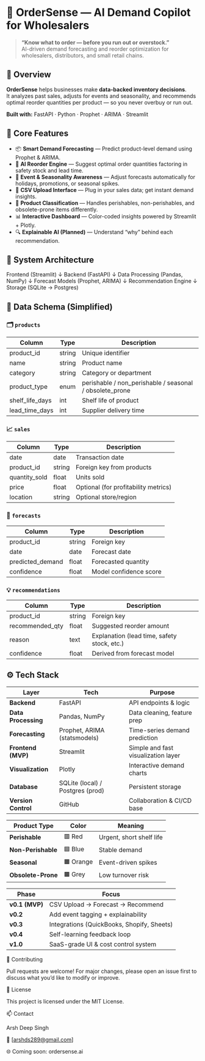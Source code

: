 # 🧭 OrderSense — AI Demand Copilot for Wholesalers

> **“Know what to order — before you run out or overstock.”**  
> AI-driven demand forecasting and reorder optimization for wholesalers, distributors, and small retail chains.



## 🚀 Overview

**OrderSense** helps businesses make **data-backed inventory decisions**.  
It analyzes past sales, adjusts for events and seasonality, and recommends optimal reorder quantities per product — so you never overbuy or run out.

**Built with:** FastAPI · Python · Prophet · ARIMA · Streamlit



## 🎯 Core Features

- 📦 **Smart Demand Forecasting** — Predict product-level demand using Prophet & ARIMA.
- 🧠 **AI Reorder Engine** — Suggest optimal order quantities factoring in safety stock and lead time.
- 📅 **Event & Seasonality Awareness** — Adjust forecasts automatically for holidays, promotions, or seasonal spikes.
- 🧾 **CSV Upload Interface** — Plug in your sales data; get instant demand insights.
- 🧩 **Product Classification** — Handles perishables, non-perishables, and obsolete-prone items differently.
- 📊 **Interactive Dashboard** — Color-coded insights powered by Streamlit + Plotly.
- 🔍 **Explainable AI (Planned)** — Understand “why” behind each recommendation.



## 🧱 System Architecture

Frontend (Streamlit)
↓
Backend (FastAPI)
↓
Data Processing (Pandas, NumPy)
↓
Forecast Models (Prophet, ARIMA)
↓
Recommendation Engine
↓
Storage (SQLite → Postgres)



## 🧩 Data Schema (Simplified)

### 🗂️ `products`
| Column | Type | Description |
|--------|------|-------------|
| product_id | string | Unique identifier |
| name | string | Product name |
| category | string | Category or department |
| product_type | enum | perishable / non_perishable / seasonal / obsolete_prone |
| shelf_life_days | int | Shelf life of product |
| lead_time_days | int | Supplier delivery time |


### 📈 `sales`
| Column | Type | Description |
|--------|------|-------------|
| date | date | Transaction date |
| product_id | string | Foreign key from products |
| quantity_sold | float | Units sold |
| price | float | Optional (for profitability metrics) |
| location | string | Optional store/region |


### 🔮 `forecasts`
| Column | Type | Description |
|--------|------|-------------|
| product_id | string | Foreign key |
| date | date | Forecast date |
| predicted_demand | float | Forecasted quantity |
| confidence | float | Model confidence score |


### 💡 `recommendations`
| Column | Type | Description |
|--------|------|-------------|
| product_id | string | Foreign key |
| recommended_qty | float | Suggested reorder amount |
| reason | text | Explanation (lead time, safety stock, etc.) |
| confidence | float | Derived from forecast model |



## ⚙️ Tech Stack

| Layer | Tech | Purpose |
|--------|------|----------|
| **Backend** | FastAPI | API endpoints & logic |
| **Data Processing** | Pandas, NumPy | Data cleaning, feature prep |
| **Forecasting** | Prophet, ARIMA (statsmodels) | Time-series demand prediction |
| **Frontend (MVP)** | Streamlit | Simple and fast visualization layer |
| **Visualization** | Plotly | Interactive demand charts |
| **Database** | SQLite (local) / Postgres (prod) | Persistent storage |
| **Version Control** | GitHub | Collaboration & CI/CD base |



| Product Type       | Color     | Meaning                  |
| ------------------ | --------- | ------------------------ |
| **Perishable**     | 🟥 Red    | Urgent, short shelf life |
| **Non-Perishable** | 🟦 Blue   | Stable demand            |
| **Seasonal**       | 🟧 Orange | Event-driven spikes      |
| **Obsolete-Prone** | 🟫 Grey   | Low turnover risk        |



| Phase          | Focus                                      |
| -------------- | ------------------------------------------ |
| **v0.1 (MVP)** | CSV Upload → Forecast → Recommend          |
| **v0.2**       | Add event tagging + explainability         |
| **v0.3**       | Integrations (QuickBooks, Shopify, Sheets) |
| **v0.4**       | Self-learning feedback loop                |
| **v1.0**       | SaaS-grade UI & cost control system        |


🤝 Contributing

Pull requests are welcome!
For major changes, please open an issue first to discuss what you’d like to modify or improve.


🧩 License

This project is licensed under the MIT License.


📫 Contact

Arsh Deep Singh

📧 [arshds289@gmail.com]

🌐 Coming soon: ordersense.ai


